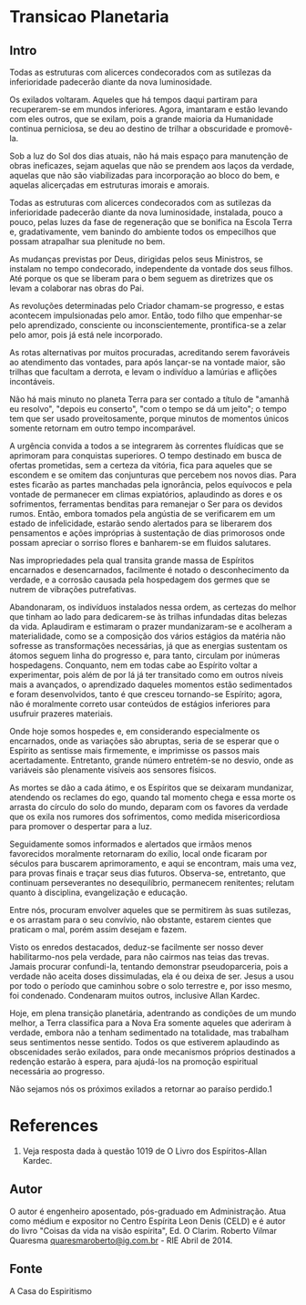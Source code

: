 # Transicao Planetaria

## Intro
Todas as estruturas com alicerces condecorados com as sutilezas da inferioridade padecerão diante da nova luminosidade.

Os exilados voltaram. Aqueles que há tempos daqui partiram para recuperarem-se em mundos inferiores. Agora, imantaram e estão levando com eles outros, que se exilam, pois a grande maioria da Humanidade continua perniciosa, se deu ao destino de trilhar a obscuridade e promovê-la.

Sob a luz do Sol dos dias atuais, não há mais espaço para manutenção de obras ineficazes, sejam aquelas que não se prendem aos laços da verdade, aquelas que não são viabilizadas para incorporação ao bloco do bem, e aquelas alicerçadas em estruturas imorais e amorais.

Todas as estruturas com alicerces condecorados com as sutilezas da inferioridade padecerão diante da nova luminosidade, instalada, pouco a pouco, pelas luzes da fase de regeneração que se bonifica na Escola Terra e, gradativamente, vem banindo do ambiente todos os empecilhos que possam atrapalhar sua plenitude no bem.

As mudanças previstas por Deus, dirigidas pelos seus Ministros, se instalam no tempo condecorado, independente da vontade dos seus filhos. Até porque os que se liberam para o bem seguem as diretrizes que os levam a colaborar nas obras do Pai.

As revoluções determinadas pelo Criador chamam-se progresso, e estas acontecem impulsionadas pelo amor. Então, todo filho que empenhar-se pelo aprendizado, consciente ou inconscientemente, prontifica-se a zelar pelo amor, pois já está nele incorporado.

As rotas alternativas por muitos procuradas, acreditando serem favoráveis ao atendimento das vontades, para após lançar-se na vontade maior, são trilhas que facultam a derrota, e levam o indivíduo a lamúrias e aflições incontáveis.

Não há mais minuto no planeta Terra para ser contado a título de "amanhã eu resolvo", "depois eu conserto", "com o tempo se dá um jeito"; o tempo tem que ser usado proveitosamente, porque minutos de momentos únicos somente retornam em outro tempo incomparável.

A urgência convida a todos a se integrarem às correntes fluídicas que se aprimoram para conquistas superiores. O tempo destinado em busca de ofertas prometidas, sem a certeza da vitória, fica para aqueles que se escondem e se omitem das conjunturas que percebem nos novos dias. Para estes ficarão as partes manchadas pela ignorância, pelos equívocos e pela vontade de permanecer em climas expiatórios, aplaudindo as dores e os sofrimentos, ferramentas benditas para remanejar o Ser para os devidos rumos. Então, embora tomados pela angústia de se verificarem em um estado de infelicidade, estarão sendo alertados para se liberarem dos pensamentos e ações impróprias à sustentação de dias primorosos onde possam apreciar o sorriso flores e banharem-se em fluidos salutares.

Nas impropriedades pela qual transita grande massa de Espíritos encarnados e desencarnados, facilmente é notado o desconhecimento da verdade, e a corrosão causada pela hospedagem dos germes que se nutrem de vibrações putrefativas.

Abandonaram, os indivíduos instalados nessa ordem, as certezas do melhor que tinham ao lado para dedicarem-se às trilhas infundadas ditas belezas da vida. Aplaudiram e estimaram o prazer mundanizaram-se e acolheram a materialidade, como se a composição dos vários estágios da matéria não sofresse as transformações necessárias, já que as energias sustentam os átomos seguem linha do progresso e, para tanto, circulam por inúmeras hospedagens. Conquanto, nem em todas cabe ao Espírito voltar a experimentar, pois além de por lá já ter transitado como em outros níveis mais a avançados, o aprendizado daqueles momentos estão sedimentados e foram desenvolvidos, tanto é que cresceu tornando-se Espírito; agora, não é moralmente correto usar conteúdos de estágios inferiores para usufruir prazeres materiais.

Onde hoje somos hospedes e, em considerando especialmente os encarnados, onde as variações são abruptas, seria de se esperar que o Espírito as sentisse mais firmemente, e imprimisse os passos mais acertadamente. Entretanto, grande número entretém-se no desvio, onde as variáveis são plenamente visíveis aos sensores físicos.

As mortes se dão a cada átimo, e os Espíritos que se deixaram mundanizar, atendendo os reclames do ego, quando tal momento chega e essa morte os arrasta do círculo do solo do mundo, deparam com os favores da verdade que os exila nos rumores dos sofrimentos, como medida misericordiosa para promover o despertar para a luz.

Seguidamente somos informados e alertados que irmãos menos favorecidos moralmente retornaram do exílio, local onde ficaram por séculos para buscarem aprimoramento, e aqui se encontram, mais uma vez, para provas finais e traçar seus dias futuros. Observa-se, entretanto, que continuam perseverantes no desequilíbrio, permanecem renitentes; relutam quanto à disciplina, evangelização e educação.

Entre nós, procuram envolver aqueles que se permitirem às suas sutilezas, e os arrastam para o seu convívio, não obstante, estarem cientes que praticam o mal, porém assim desejam e fazem.

Visto os enredos destacados, deduz-se facilmente ser nosso dever habilitarmo-nos pela verdade, para não cairmos nas teias das trevas. Jamais procurar confundi-la, tentando demonstrar pseudoparceria, pois a verdade não aceita doses dissimuladas, ela é ou deixa de ser. Jesus a usou por todo o período que caminhou sobre o solo terrestre e, por isso mesmo, foi condenado. Condenaram muitos outros, inclusive Allan Kardec.
 
Hoje, em plena transição planetária, adentrando as condições de um mundo melhor, a Terra classifica para a Nova Era somente aqueles que aderiram à verdade, embora não a tenham sedimentado na totalidade, mas trabalham seus sentimentos nesse sentido. Todos os que estiverem aplaudindo as obscenidades serão exilados, para onde mecanismos próprios destinados a redenção estarão à espera, para ajudá-los na promoção espiritual necessária ao progresso.

Não sejamos nós os próximos exilados a retornar ao paraíso perdido.1

# References
1. Veja resposta dada à questão 1019 de O Livro dos Espíritos-Allan Kardec.

## Autor
O autor é engenheiro aposentado, pós-graduado em Administração. Atua como médium e expositor no Centro Espírita Leon Denis (CELD) e é autor do livro "Coisas da vida na visão espírita", Ed. O Clarim. Roberto Vilmar Quaresma quaresmaroberto@ig.com.br - RIE Abril de 2014.

## Fonte
A Casa do Espiritismo
